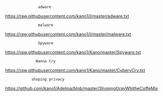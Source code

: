                
                
                   adware
https://raw.githubusercontent.com/kano1/I/master/adware.txt

                   malware
https://raw.githubusercontent.com/kano1/I/master/malware.txt

                   Spyware
https://raw.githubusercontent.com/kano1/Kano/master/Spyware.txt

                  Wanna Cry
https://raw.githubusercontent.com/kano1/Kano/master/CybervCry.txt
       
                shoping privacy

https://github.com/kano1/Adelina/blob/master/ShopingGrayWhitheCoffeMix
